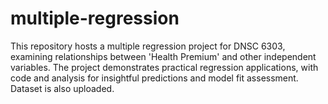 # multiple-regression
This repository hosts a multiple regression project for DNSC 6303, examining relationships between 'Health Premium' and other independent variables. The project demonstrates practical regression applications, with code and analysis for insightful predictions and model fit assessment. Dataset is also uploaded.
